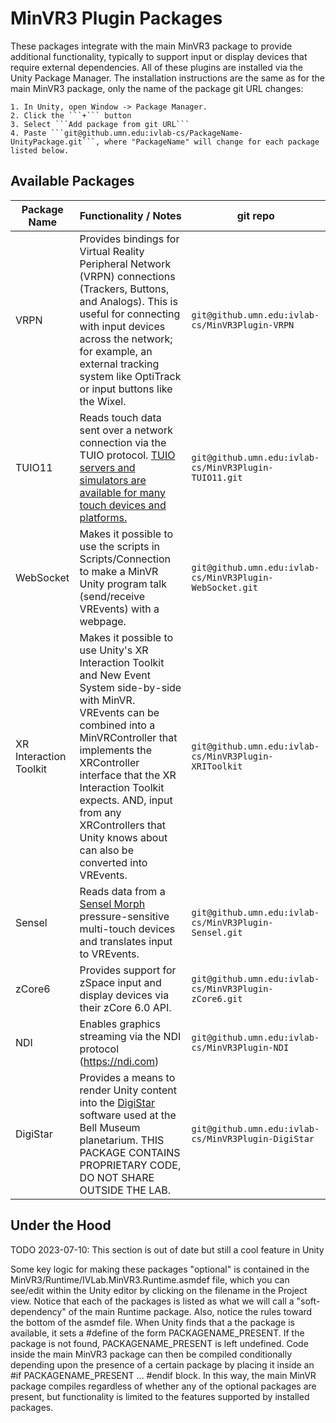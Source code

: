 # MinVR3 Plugin Packages

These packages integrate with the main MinVR3 package to provide additional functionality, typically to support input or display devices that require external dependencies.  All of these plugins are installed via the Unity Package Manager.  The installation instructions are the same as for the main MinVR3 package, only the name of the package git URL changes:

    1. In Unity, open Window -> Package Manager.
    2. Click the ```+``` button
    3. Select ```Add package from git URL```
    4. Paste ```git@github.umn.edu:ivlab-cs/PackageName-UnityPackage.git```, where "PackageName" will change for each package listed below.

## Available Packages

| Package Name | Functionality / Notes | git repo |
|--------------|-----------------------|----------|
| VRPN | Provides bindings for Virtual Reality Peripheral Network (VRPN) connections (Trackers, Buttons, and Analogs). This is useful for connecting with input devices across the network; for example, an external tracking system like OptiTrack or input buttons like the Wixel. | `git@github.umn.edu:ivlab-cs/MinVR3Plugin-VRPN` |
| TUIO11       | Reads touch data sent over a network connection via the TUIO protocol.  [TUIO servers and simulators are available for many touch devices and platforms.](https://www.tuio.org/?software) | ```git@github.umn.edu:ivlab-cs/MinVR3Plugin-TUIO11.git``` |
| WebSocket    | Makes it possible to use the scripts in Scripts/Connection to make a MinVR Unity program talk (send/receive VREvents) with a webpage. | ```git@github.umn.edu:ivlab-cs/MinVR3Plugin-WebSocket.git``` |
| XR Interaction Toolkit | Makes it possible to use Unity's XR Interaction Toolkit and New Event System side-by-side with MinVR.  VREvents can be combined into a MinVRController that implements the XRController interface that the XR Interaction Toolkit expects.  AND, input from any XRControllers that Unity knows about can also be converted into VREvents. | `git@github.umn.edu:ivlab-cs/MinVR3Plugin-XRIToolkit` |
| Sensel       | Reads data from a [Sensel Morph](https://morph.sensel.com/) pressure-sensitive multi-touch devices and translates input to VREvents. | ```git@github.umn.edu:ivlab-cs/MinVR3Plugin-Sensel.git``` |
| zCore6       | Provides support for zSpace input and display devices via their zCore 6.0 API. | ```git@github.umn.edu:ivlab-cs/MinVR3Plugin-zCore6.git``` |
| NDI | Enables graphics streaming via the NDI protocol (https://ndi.com) | `git@github.umn.edu:ivlab-cs/MinVR3Plugin-NDI` |
| DigiStar | Provides a means to render Unity content into the [DigiStar](https://www.es.com/digistar/) software used at the Bell Museum planetarium. THIS PACKAGE CONTAINS PROPRIETARY CODE, DO NOT SHARE OUTSIDE THE LAB. | `git@github.umn.edu:ivlab-cs/MinVR3Plugin-DigiStar` |


## Under the Hood

TODO 2023-07-10: This section is out of date but still a cool feature in Unity

Some key logic for making these packages "optional" is contained in the MinVR3/Runtime/IVLab.MinVR3.Runtime.asmdef file, which you can see/edit within the Unity editor by clicking on the filename in the Project view.  Notice that each of the packages is listed as what we will call a "soft-dependency" of the main Runtime package.  Also, notice the rules toward the bottom of the asmdef file.  When Unity finds that a the package is available, it sets a #define of the form PACKAGENAME_PRESENT.  If the package is not found, PACKAGENAME_PRESENT is left undefined.  Code inside the main MinVR3 package can then be compiled conditionally depending upon the presence of a certain package by placing it inside an #if PACKAGENAME_PRESENT ... #endif block.  In this way, the main MinVR package compiles regardless of whether any of the optional packages are present, but functionality is limited to the features supported by installed packages.
